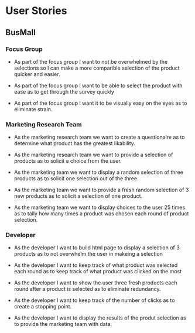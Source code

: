 # User Stories
## BusMall

### Focus Group

* As part of the focus group I want to not be overwhelmed by the selections so I can make a more comparible selection of the product quicker and easier.

* As part of the focus group I want to be able to select the product with ease as to get through the survey quickly

* As part of the focus group I want it to be visually easy on the eyes as to eliminate strain.


### Marketing Research Team

* As the marketing research team we want to create a questionaire as to determine what product has the greatest likability.

* As the marketing research team we want to provide a selection of products as to solicit a choice from the user.

* As the marketing team we want to display a random selection of three products as to solicit one selection out of the three.

* As the marketing team we want to provide a fresh random selection of 3 new products as to solicit a selection of one product.

* As the marketing team we want to display choices to the user 25 times as to tally how many times a product was chosen each round of product selection.


### Developer

* As the developer I want to build html page to display a selection of 3 products as to not overwhelm the user in makeing a selection

* As the developer I want to keep track of what product was selected each round as to keep track of what product was clicked on the most

* As the developer I want to show the user three fresh products each round after a product is selected as to eliminate redundancy.

* As the developer I want to keep track of the number of clicks as to create a stopping point.

* As the developer I want to display the results of the produt selection as to provide the marketing team with data.
